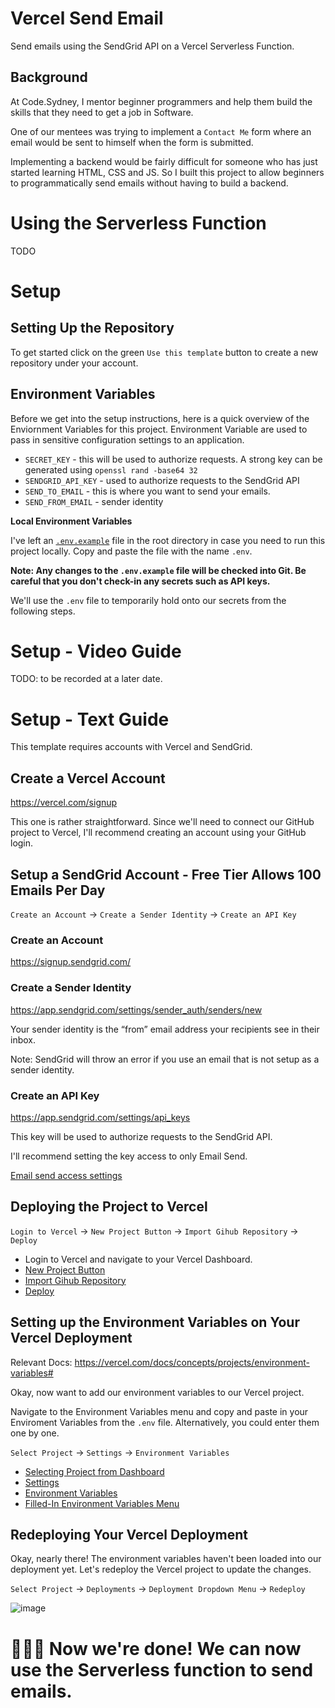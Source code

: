 # Vercel Send Email

Send emails using the SendGrid API on a Vercel Serverless Function.


## Background

At Code.Sydney, I mentor beginner programmers and help them build the skills that they need to get a job in Software.

One of our mentees was trying to implement a `Contact Me` form where an email would be sent to himself when the form is submitted. 

Implementing a backend would be fairly difficult for someone who has just started learning HTML, CSS and JS. So I built this project to allow beginners to programmatically send emails without having to build a backend.


# Using the Serverless Function

TODO

# Setup

## Setting Up the Repository

To get started click on the green `Use this template` button to create a new repository under your account.


## Environment Variables

Before we get into the setup instructions, here is a quick overview of the Enviornment Variables for this project. Environment Variable are used to pass in sensitive configuration settings to an application.

- `SECRET_KEY` - this will be used to authorize requests. A strong key can be generated using `openssl rand -base64 32`
- `SENDGRID_API_KEY` - used to authorize requests to the SendGrid API
- `SEND_TO_EMAIL` - this is where you want to send your emails.
- `SEND_FROM_EMAIL` - sender identity


**Local Environment Variables**

I've left an [`.env.example`](https://github.com/davidtaing/vercel-send-email/blob/main/.env.example) file in the root directory in case you need to run this project locally. Copy and paste the file with the name `.env`.

**Note: Any changes to the `.env.example` file will be checked into Git. Be careful that you don't check-in any secrets such as API keys.**

We'll use the `.env` file to temporarily hold onto our secrets from the following steps.


# Setup - Video Guide

TODO: to be recorded at a later date.


# Setup - Text Guide

This template requires accounts with Vercel and SendGrid.


## Create a Vercel Account
https://vercel.com/signup

This one is rather straightforward. Since we'll need to connect our GitHub project to Vercel, I'll recommend creating an account using your GitHub login.


## Setup a SendGrid Account - Free Tier Allows 100 Emails Per Day

`Create an Account` -> `Create a Sender Identity` -> `Create an API Key`

### Create an Account
https://signup.sendgrid.com/


### Create a Sender Identity
https://app.sendgrid.com/settings/sender_auth/senders/new

Your sender identity is the “from” email address your recipients see in their inbox. 

Note: SendGrid will throw an error if you use an email that is not setup as a sender identity.


### Create an API Key
https://app.sendgrid.com/settings/api_keys

This key will be used to authorize requests to the SendGrid API.

I'll recommend setting the key access to only Email Send.

[Email send access settings](https://user-images.githubusercontent.com/8443215/221404298-c2720e7b-056d-40e5-b484-7ae2645f2297.png)


## Deploying the Project to Vercel

`Login to Vercel` -> `New Project Button` -> `Import Gihub Repository` -> `Deploy`

- Login to Vercel and navigate to your Vercel Dashboard.
- [New Project Button](https://user-images.githubusercontent.com/8443215/221405846-d06c97c1-079d-4b3a-b15f-0ea6ac7b64c6.png)
- [Import Gihub Repository](https://user-images.githubusercontent.com/8443215/221405909-301d9a65-2de6-4914-840f-dafc08b2a9af.png) 
- [Deploy](https://user-images.githubusercontent.com/8443215/221405924-18d50492-455a-4cbc-887d-7cd8b9d2f5ea.png)


## Setting up the Environment Variables on Your Vercel Deployment
Relevant Docs: https://vercel.com/docs/concepts/projects/environment-variables#

Okay, now want to add our environment variables to our Vercel project. 

Navigate to the Environment Variables menu and copy and paste in your Enviroment Variables from the `.env` file. Alternatively, you could enter them one by one.

`Select Project` -> `Settings` -> `Environment Variables`

- [Selecting Project from Dashboard](https://user-images.githubusercontent.com/8443215/221405967-3f3fe9a9-917d-4580-93db-c4d18711976f.png)
- [Settings](https://user-images.githubusercontent.com/8443215/221405974-7f615bde-e5a6-45ef-8ac8-e5430b741f37.png)
- [Environment Variables](https://user-images.githubusercontent.com/8443215/221405991-f983ce13-99b3-48dd-a78f-2d49f4a765ef.png)
- [Filled-In Environment Variables Menu](https://user-images.githubusercontent.com/8443215/221406063-669b6b4d-a4a6-4e7a-9c05-e8ebee878ca9.png)

## Redeploying Your Vercel Deployment

Okay, nearly there! The environment variables haven't been loaded into our deployment yet. Let's redeploy the Vercel project to update the changes.

`Select Project` -> `Deployments` -> `Deployment Dropdown Menu` -> `Redeploy`

![image](https://user-images.githubusercontent.com/8443215/221406085-1f8e5641-4861-402d-9aec-6db10e66954e.png)

# 🎉🎉🎉 Now we're done! We can now use the Serverless function to send emails.

